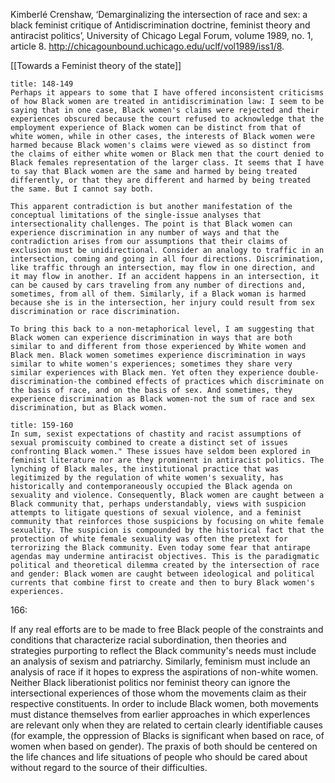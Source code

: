 Kimberlé Crenshaw, ‘Demarginalizing the intersection of race and sex: a black feminist critique of Antidiscrimination doctrine, feminist theory and antiracist politics’, University of Chicago Legal Forum, volume 1989, no. 1, article 8. http://chicagounbound.uchicago.edu/uclf/vol1989/iss1/8.

[[Towards a Feminist theory of the state]]


```ad-quote
title: 148-149
Perhaps it appears to some that I have offered inconsistent criticisms of how Black women are treated in antidiscrimination law: I seem to be saying that in one case, Black women's claims were rejected and their experiences obscured because the court refused to acknowledge that the employment experience of Black women can be distinct from that of white women, while in other cases, the interests of Black women were harmed because Black women's claims were viewed as so distinct from the claims of either white women or Black men that the court denied to Black females representation of the larger class. It seems that I have to say that Black women are the same and harmed by being treated differently, or that they are different and harmed by being treated the same. But I cannot say both.

This apparent contradiction is but another manifestation of the conceptual limitations of the single-issue analyses that intersectionality challenges. The point is that Black women can experience discrimination in any number of ways and that the contradiction arises from our assumptions that their claims of exclusion must be unidirectional. Consider an analogy to traffic in an intersection, coming and going in all four directions. Discrimination, like traffic through an intersection, may flow in one direction, and it may flow in another. If an accident happens in an intersection, it can be caused by cars traveling from any number of directions and, sometimes, from all of them. Similarly, if a Black woman is harmed because she is in the intersection, her injury could result from sex discrimination or race discrimination. 

To bring this back to a non-metaphorical level, I am suggesting that Black women can experience discrimination in ways that are both similar to and different from those experienced by White women and Black men. Black women sometimes experience discrimination in ways similar to white women's experiences; sometimes they share very similar experiences with Black men. Yet often they experience double-discrimination-the combined effects of practices which discriminate on the basis of race, and on the basis of sex. And sometimes, they experience discrimination as Black women-not the sum of race and sex discrimination, but as Black women.

```

```ad-quote
title: 159-160
In sum, sexist expectations of chastity and racist assumptions of sexual promiscuity combined to create a distinct set of issues confronting Black women." These issues have seldom been explored in feminist literature nor are they prominent in antiracist politics. The lynching of Black males, the institutional practice that was legitimized by the regulation of white women's sexuality, has historically and contemporaneously occupied the Black agenda on sexuality and violence. Consequently, Black women are caught between a Black community that, perhaps understandably, views with suspicion attempts to litigate questions of sexual violence, and a feminist community that reinforces those suspicions by focusing on white female sexuality. The suspicion is compounded by the historical fact that the protection of white female sexuality was often the pretext for terrorizing the Black community. Even today some fear that antirape agendas may undermine antiracist objectives. This is the paradigmatic political and theoretical dilemma created by the intersection of race and gender: Black women are caught between ideological and political currents that combine first to create and then to bury Black women's experiences.

```

166:

If any real efforts are to be made to free Black people of the constraints and conditions that characterize racial subordination, then theories and strategies purporting to reflect the Black community's needs must include an analysis of sexism and patriarchy. Similarly, feminism must include an analysis of race if it hopes to express the aspirations of non-white women. Neither Black liberationist politics nor feminist theory can ignore the intersectional experiences of those whom the movements claim as their respective constituents. In order to include Black women, both movements must distance themselves from earlier approaches in which experIences are relevant only when they are related to certain clearly identifiable causes (for example, the oppression of Blacks is significant when based on race, of women when based on gender). The praxis of both should be centered on the life chances and life situations of people who should be cared about without regard to the source of their difficulties.